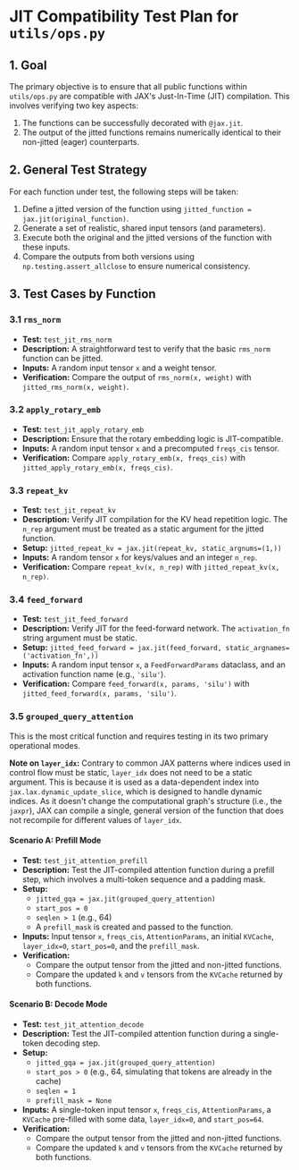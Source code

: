 # JIT Compatibility Test Plan for `utils/ops.py`

## 1. Goal

The primary objective is to ensure that all public functions within `utils/ops.py` are compatible with JAX's Just-In-Time (JIT) compilation. This involves verifying two key aspects:
1.  The functions can be successfully decorated with `@jax.jit`.
2.  The output of the jitted functions remains numerically identical to their non-jitted (eager) counterparts.

## 2. General Test Strategy

For each function under test, the following steps will be taken:
1.  Define a jitted version of the function using `jitted_function = jax.jit(original_function)`.
2.  Generate a set of realistic, shared input tensors (and parameters).
3.  Execute both the original and the jitted versions of the function with these inputs.
4.  Compare the outputs from both versions using `np.testing.assert_allclose` to ensure numerical consistency.

## 3. Test Cases by Function

### 3.1 `rms_norm`

-   **Test:** `test_jit_rms_norm`
-   **Description:** A straightforward test to verify that the basic `rms_norm` function can be jitted.
-   **Inputs:** A random input tensor `x` and a weight tensor.
-   **Verification:** Compare the output of `rms_norm(x, weight)` with `jitted_rms_norm(x, weight)`.

### 3.2 `apply_rotary_emb`

-   **Test:** `test_jit_apply_rotary_emb`
-   **Description:** Ensure that the rotary embedding logic is JIT-compatible.
-   **Inputs:** A random input tensor `x` and a precomputed `freqs_cis` tensor.
-   **Verification:** Compare `apply_rotary_emb(x, freqs_cis)` with `jitted_apply_rotary_emb(x, freqs_cis)`.

### 3.3 `repeat_kv`

-   **Test:** `test_jit_repeat_kv`
-   **Description:** Verify JIT compilation for the KV head repetition logic. The `n_rep` argument must be treated as a static argument for the jitted function.
-   **Setup:** `jitted_repeat_kv = jax.jit(repeat_kv, static_argnums=(1,))`
-   **Inputs:** A random tensor `x` for keys/values and an integer `n_rep`.
-   **Verification:** Compare `repeat_kv(x, n_rep)` with `jitted_repeat_kv(x, n_rep)`.

### 3.4 `feed_forward`

-   **Test:** `test_jit_feed_forward`
-   **Description:** Verify JIT for the feed-forward network. The `activation_fn` string argument must be static.
-   **Setup:** `jitted_feed_forward = jax.jit(feed_forward, static_argnames=('activation_fn',))`
-   **Inputs:** A random input tensor `x`, a `FeedForwardParams` dataclass, and an activation function name (e.g., `'silu'`).
-   **Verification:** Compare `feed_forward(x, params, 'silu')` with `jitted_feed_forward(x, params, 'silu')`.

### 3.5 `grouped_query_attention`

This is the most critical function and requires testing in its two primary operational modes.

**Note on `layer_idx`:** Contrary to common JAX patterns where indices used in control flow must be static, `layer_idx` does not need to be a static argument. This is because it is used as a data-dependent index into `jax.lax.dynamic_update_slice`, which is designed to handle dynamic indices. As it doesn't change the computational graph's structure (i.e., the `jaxpr`), JAX can compile a single, general version of the function that does not recompile for different values of `layer_idx`.

#### Scenario A: Prefill Mode

-   **Test:** `test_jit_attention_prefill`
-   **Description:** Test the JIT-compiled attention function during a prefill step, which involves a multi-token sequence and a padding mask.
-   **Setup:**
    -   `jitted_gqa = jax.jit(grouped_query_attention)`
    -   `start_pos = 0`
    -   `seqlen > 1` (e.g., 64)
    -   A `prefill_mask` is created and passed to the function.
-   **Inputs:** Input tensor `x`, `freqs_cis`, `AttentionParams`, an initial `KVCache`, `layer_idx=0`, `start_pos=0`, and the `prefill_mask`.
-   **Verification:**
    -   Compare the output tensor from the jitted and non-jitted functions.
    -   Compare the updated `k` and `v` tensors from the `KVCache` returned by both functions.

#### Scenario B: Decode Mode

-   **Test:** `test_jit_attention_decode`
-   **Description:** Test the JIT-compiled attention function during a single-token decoding step.
-   **Setup:**
    -   `jitted_gqa = jax.jit(grouped_query_attention)`
    -   `start_pos > 0` (e.g., 64, simulating that tokens are already in the cache)
    -   `seqlen = 1`
    -   `prefill_mask = None`
-   **Inputs:** A single-token input tensor `x`, `freqs_cis`, `AttentionParams`, a `KVCache` pre-filled with some data, `layer_idx=0`, and `start_pos=64`.
-   **Verification:**
    -   Compare the output tensor from the jitted and non-jitted functions.
    -   Compare the updated `k` and `v` tensors from the `KVCache` returned by both functions. 